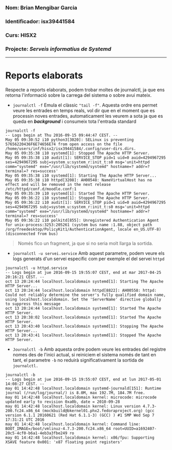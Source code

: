 ### Nom: Brian Mengibar Garcia

### Identificador: isx39441584

### Curs: HISX2

### Projecte: _Serveis informatius de Systemd_
----------------------------------------------

# Reports elaborats
Respecte a reports elaborats, podem trobar moltes de journalctl, ja
que ens retorna l'informació sobre la carrega del sistema o sobre avui
mateix.

* ``journalctl -f``
Emula el clàssic ``"tail -f"``. Aquesta ordre ens permet veure les entrades
en temps reals, vol dir que en el moment que es processin noves entrades,
automaticament les veurem a sota ja que es queda en **_background_** i
consumeix tota l'entrada standard
```
journalctl -f
-- Logs begin at Thu 2016-09-15 09:44:47 CEST. --
May 05 09:30:52 i10 python3[3020]: SELinux is preventing 57656220436F6E74656E74 from open access on the file /home/users/inf/hisx2/isx39441584/.config/user-dirs.dirs.
May 05 09:35:38 i10 systemd[1]: Stopped The Apache HTTP Server.
May 05 09:35:38 i10 audit[1]: SERVICE_STOP pid=1 uid=0 auid=4294967295 ses=4294967295 subj=system_u:system_r:init_t:s0 msg='unit=httpd comm="systemd" exe="/usr/lib/systemd/systemd" hostname=? addr=? terminal=? res=success'
May 05 09:35:38 i10 systemd[1]: Starting The Apache HTTP Server...
May 05 09:35:38 i10 httpd[3208]: AH00548: NameVirtualHost has no effect and will be removed in the next release /etc/httpd/conf.d/moodle.conf:1
May 05 09:35:39 i10 systemd[1]: Started The Apache HTTP Server.
May 05 09:36:22 i10 systemd[1]: Stopped The Apache HTTP Server.
May 05 09:36:22 i10 audit[1]: SERVICE_STOP pid=1 uid=0 auid=4294967295 ses=4294967295 subj=system_u:system_r:init_t:s0 msg='unit=httpd comm="systemd" exe="/usr/lib/systemd/systemd" hostname=? addr=? terminal=? res=success'
May 05 09:36:22 i10 polkitd[855]: Unregistered Authentication Agent for unix-process:3253:205261 (system bus name :1.88, object path /org/freedesktop/PolicyKit1/AuthenticationAgent, locale en_US.UTF-8) (disconnected from bus)
```

> Només fico un fragment, ja que si no seria molt llarga la sortida.

* ``journalctl -u servei.service``
Amb aquest parametre, podem veure els logs generats d'un servei
especific com per exemple el del servei ``httpd``

```
journalctl -u httpd.service
-- Logs begin at jue 2016-09-15 19:55:07 CEST, end at mar 2017-04-25 20:16:21 CEST. --
oct 13 20:24:44 localhost.localdomain systemd[1]: Starting The Apache HTTP Server...
oct 13 20:24:44 localhost.localdomain httpd[8822]: AH00558: httpd: Could not reliably determine the server's fully qualified domain name, using localhost.localdomain. Set the 'ServerName' directive globally to suppress this message
oct 13 20:24:44 localhost.localdomain systemd[1]: Started The Apache HTTP Server.
oct 13 20:38:02 localhost.localdomain systemd[1]: Started The Apache HTTP Server.
oct 13 20:43:40 localhost.localdomain systemd[1]: Stopping The Apache HTTP Server...
oct 13 20:43:41 localhost.localdomain systemd[1]: Stopped The Apache HTTP Server.
```

* ``Journalctl -b``
Amb aquesta ordre podem veure les entrades del registre nomes des de
l'inici actual, si reiniciem el sistema només de tant en tant, el parametre ``-b`` 
no reduirà significativament la sortida de ``journalctl.``

```
journalctl -b 
-- Logs begin at jue 2016-09-15 19:55:07 CEST, end at lun 2017-05-01 14:08:27 CEST. --
may 01 14:42:48 localhost.localdomain systemd-journald[151]: Runtime journal (/run/log/journal/) is 8.0M, max 192.7M, 184.7M free.
may 01 14:42:48 localhost.localdomain kernel: microcode: microcode updated early to revision 0xa0b, date = 2010-09-28
may 01 14:42:48 localhost.localdomain kernel: Linux version 4.7.3-200.fc24.x86_64 (mockbuild@bkernel01.phx2.fedoraproject.org) (gcc version 6.1.1 20160621 (Red Hat 6.1.1-3) (GCC) ) #1 SMP Wed Sep 7 17:31:21 UTC 2016
may 01 14:42:48 localhost.localdomain kernel: Command line: BOOT_IMAGE=/boot/vmlinuz-4.7.3-200.fc24.x86_64 root=UUID=a1692407-20c5-4cf0-b6a1-4eb3a3fbe249 ro
may 01 14:42:48 localhost.localdomain kernel: x86/fpu: Supporting XSAVE feature 0x001: 'x87 floating point registers'
```
